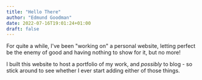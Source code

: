 ```yaml
---
title: "Hello There"
author: "Edmund Goodman"
date: 2022-07-16T19:01:24+01:00
draft: false
---
```


For quite a while, I've been "working on" a personal website, letting perfect be
the enemy of good and having nothing to show for it, but no more!

<!--more-->

I built this website to host a portfolio of my work, and _possibly_ to blog - so
stick around to see whether I ever start adding either of those things.
